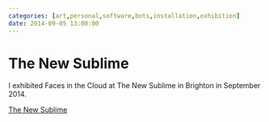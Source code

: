 ```yaml
---
categories: [art,personal,software,bots,installation,exhibition]
date: 2014-09-05 13:00:00
---
```


# The New Sublime

I exhibited Faces in the Cloud at The New Sublime in Brighton in September 2014. 

[The New Sublime](http://thenewsublime.fortunecatproductions.com/)